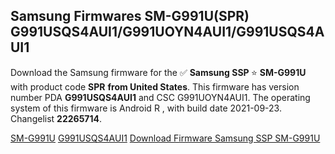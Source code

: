 <h2>Samsung Firmwares SM-G991U(SPR) G991USQS4AUI1/G991UOYN4AUI1/G991USQS4AUI1</h2>
Download the Samsung firmware for the ✅ <strong>Samsung SSP </strong> ⭐ <strong>SM-G991U</strong> with product code <strong>SPR</strong> <strong> from United States</strong>. This firmware has version number PDA <strong>G991USQS4AUI1</strong> and CSC G991UOYN4AUI1. The operating system of this firmware is Android R , with build date 2021-09-23. Changelist <strong>22265714</strong>.


[SM-G991U](https://samfirm.shop/samsung/model/SM-G991U)
[G991USQS4AUI1](https://samfirm.shop/samsung/pda/G991USQS4AUI1)
[Download Firmware Samsung SSP SM-G991U](https://samfirm.shop/samsung/firmware/459084)
